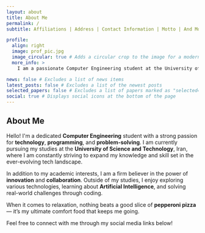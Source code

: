 ```yaml
---
layout: about
title: About Me
permalink: /
subtitle: Affiliations | Address | Contact Information | Motto | And More...

profile:
  align: right
  image: prof_pic.jpg
  image_circular: true # Adds a circular crop to the image for a modern look
  more_info: >
    I am a passionate Computer Engineering student at the University of Science and Technology, Iran. With a keen interest in technology and programming, I am constantly learning and evolving in the field. When I'm not coding or tackling complex problems, you can find me enjoying a slice of pepperoni pizza — a favorite treat that fuels my creativity.

news: false # Excludes a list of news items
latest_posts: false # Excludes a list of the newest posts
selected_papers: false # Excludes a list of papers marked as "selected={true}"
social: true # Displays social icons at the bottom of the page
---
```


## About Me

Hello! I'm a dedicated **Computer Engineering** student with a strong passion for **technology**, **programming**, and **problem-solving**. I am currently pursuing my studies at the **University of Science and Technology**, Iran, where I am constantly striving to expand my knowledge and skill set in the ever-evolving tech landscape.

In addition to my academic interests, I am a firm believer in the power of **innovation** and **collaboration**. Outside of my studies, I enjoy exploring various technologies, learning about **Artificial Intelligence**, and solving real-world challenges through coding.

When it comes to relaxation, nothing beats a good slice of **pepperoni pizza** — it’s my ultimate comfort food that keeps me going.

Feel free to connect with me through my social media links below!
